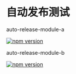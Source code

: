 # 自动发布测试

auto-release-module-a

<a href="https://badge.fury.io/js/auto-release-module-a" title="npm">
<img src="https://img.shields.io/npm/v/auto-release-module-a.svg?style=flat-square" alt="npm version"/>
</a>

auto-release-module-b

<a href="https://badge.fury.io/js/auto-release-module-b" title="npm">
<img src="https://img.shields.io/npm/v/auto-release-module-b.svg?style=flat-square" alt="npm version"/>
</a>
